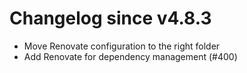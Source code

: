 # Changelog since v4.8.3
- Move Renovate configuration to the right folder 
- Add Renovate for dependency management (#400) 
